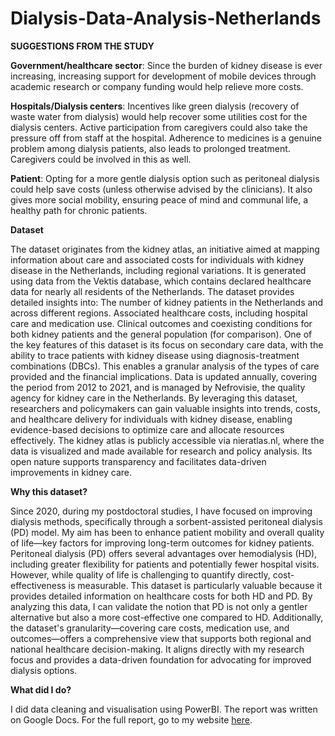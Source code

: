 # Dialysis-Data-Analysis-Netherlands

**SUGGESTIONS FROM THE STUDY**

**Government/healthcare sector**: Since the burden of kidney disease is ever increasing, increasing support for development of mobile devices through academic research or company funding would help relieve more costs.

**Hospitals/Dialysis centers**: Incentives like green dialysis (recovery of waste water from dialysis) would help recover some utilities cost for the dialysis centers. Active participation from caregivers could also take the pressure off from staff at the hospital. Adherence to medicines is a genuine problem among dialysis patients, also leads to prolonged treatment. Caregivers could be involved in this as well.

**Patient**: Opting for a more gentle dialysis option such as peritoneal dialysis could help save costs (unless otherwise advised by the clinicians). It also gives more social mobility, ensuring peace of mind and communal life, a healthy path for chronic patients.

**Dataset**

The dataset originates from the kidney atlas, an initiative aimed at mapping information about care and associated costs for individuals with kidney disease in the Netherlands, including regional variations. It is generated using data from the Vektis database, which contains declared healthcare data for nearly all residents of the Netherlands.
The dataset provides detailed insights into:
The number of kidney patients in the Netherlands and across different regions.
Associated healthcare costs, including hospital care and medication use.
Clinical outcomes and coexisting conditions for both kidney patients and the general population (for comparison).
One of the key features of this dataset is its focus on secondary care data, with the ability to trace patients with kidney disease using diagnosis-treatment combinations (DBCs). This enables a granular analysis of the types of care provided and the financial implications.
Data is updated annually, covering the period from 2012 to 2021, and is managed by Nefrovisie, the quality agency for kidney care in the Netherlands. By leveraging this dataset, researchers and policymakers can gain valuable insights into trends, costs, and healthcare delivery for individuals with kidney disease, enabling evidence-based decisions to optimize care and allocate resources effectively.
The kidney atlas is publicly accessible via nieratlas.nl, where the data is visualized and made available for research and policy analysis. Its open nature supports transparency and facilitates data-driven improvements in kidney care.


**Why this dataset?**

Since 2020, during my postdoctoral studies, I have focused on improving dialysis methods, specifically through a sorbent-assisted peritoneal dialysis (PD) model. My aim has been to enhance patient mobility and overall quality of life—key factors for improving long-term outcomes for kidney patients.
Peritoneal dialysis (PD) offers several advantages over hemodialysis (HD), including greater flexibility for patients and potentially fewer hospital visits. However, while quality of life is challenging to quantify directly, cost-effectiveness is measurable. This dataset is particularly valuable because it provides detailed information on healthcare costs for both HD and PD. By analyzing this data, I can validate the notion that PD is not only a gentler alternative but also a more cost-effective one compared to HD.
Additionally, the dataset's granularity—covering care costs, medication use, and outcomes—offers a comprehensive view that supports both regional and national healthcare decision-making. It aligns directly with my research focus and provides a data-driven foundation for advocating for improved dialysis options.

**What did I do?**

I did data cleaning and visualisation using PowerBI.
The report was written on Google Docs.
For the full report, go to my website [here](https://sites.google.com/view/swapnasrita/blog/data-analysis-portfolio/dialysis-netherlands).
